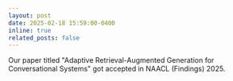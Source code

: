 ```yaml
---
layout: post
date: 2025-02-18 15:59:00-0400
inline: true
related_posts: false
---
```



Our paper titled "Adaptive Retrieval-Augmented Generation for Conversational Systems" got accepted in NAACL (Findings) 2025.
